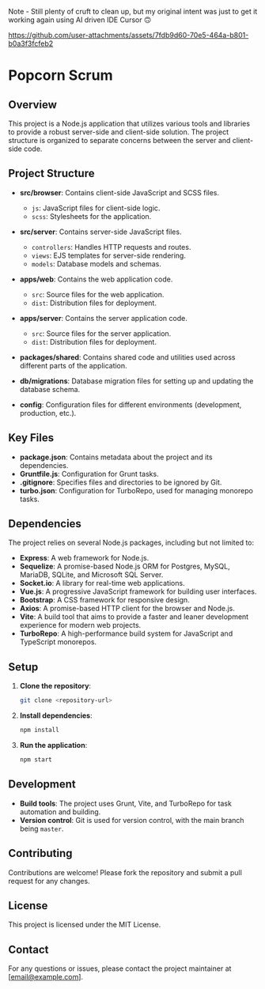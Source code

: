 Note - Still plenty of cruft to clean up, but my original intent was just to get it working again using AI driven IDE Cursor 🙃

https://github.com/user-attachments/assets/7fdb9d60-70e5-464a-b801-b0a3f3fcfeb2


# Popcorn Scrum

## Overview

This project is a Node.js application that utilizes various tools and libraries to provide a robust server-side and client-side solution. The project structure is organized to separate concerns between the server and client-side code.

## Project Structure

- **src/browser**: Contains client-side JavaScript and SCSS files.
  - `js`: JavaScript files for client-side logic.
  - `scss`: Stylesheets for the application.

- **src/server**: Contains server-side JavaScript files.
  - `controllers`: Handles HTTP requests and routes.
  - `views`: EJS templates for server-side rendering.
  - `models`: Database models and schemas.

- **apps/web**: Contains the web application code.
  - `src`: Source files for the web application.
  - `dist`: Distribution files for deployment.

- **apps/server**: Contains the server application code.
  - `src`: Source files for the server application.
  - `dist`: Distribution files for deployment.

- **packages/shared**: Contains shared code and utilities used across different parts of the application.

- **db/migrations**: Database migration files for setting up and updating the database schema.

- **config**: Configuration files for different environments (development, production, etc.).

## Key Files

- **package.json**: Contains metadata about the project and its dependencies.
- **Gruntfile.js**: Configuration for Grunt tasks.
- **.gitignore**: Specifies files and directories to be ignored by Git.
- **turbo.json**: Configuration for TurboRepo, used for managing monorepo tasks.

## Dependencies

The project relies on several Node.js packages, including but not limited to:

- **Express**: A web framework for Node.js.
- **Sequelize**: A promise-based Node.js ORM for Postgres, MySQL, MariaDB, SQLite, and Microsoft SQL Server.
- **Socket.io**: A library for real-time web applications.
- **Vue.js**: A progressive JavaScript framework for building user interfaces.
- **Bootstrap**: A CSS framework for responsive design.
- **Axios**: A promise-based HTTP client for the browser and Node.js.
- **Vite**: A build tool that aims to provide a faster and leaner development experience for modern web projects.
- **TurboRepo**: A high-performance build system for JavaScript and TypeScript monorepos.

## Setup

1. **Clone the repository**:
   ```bash
   git clone <repository-url>
   ```

2. **Install dependencies**:
   ```bash
   npm install
   ```

3. **Run the application**:
   ```bash
   npm start
   ```

## Development

- **Build tools**: The project uses Grunt, Vite, and TurboRepo for task automation and building.
- **Version control**: Git is used for version control, with the main branch being `master`.

## Contributing

Contributions are welcome! Please fork the repository and submit a pull request for any changes.

## License

This project is licensed under the MIT License.

## Contact

For any questions or issues, please contact the project maintainer at [email@example.com].
    

